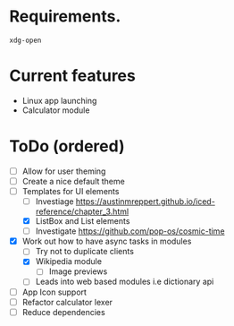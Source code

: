 # Requirements.
`xdg-open`

# Current features
- Linux app launching
- Calculator module

# ToDo (ordered)
- [ ] Allow for user theming
- [ ] Create a nice default theme
- [ ] Templates for UI elements 
    - [ ] Investiage https://austinmreppert.github.io/iced-reference/chapter_3.html
    - [x] ListBox and List elements
    - [ ] Investigate https://github.com/pop-os/cosmic-time
- [x] Work out how to have async tasks in modules
    - [ ] Try not to duplicate clients
    - [x] Wikipedia module
        - [ ] Image previews
    - [ ] Leads into web based modules i.e dictionary api
- [ ] App Icon support
- [ ] Refactor calculator lexer
- [ ] Reduce dependencies
<!-- - [ ] Lazy load modules (currently takes 810ns so not important at all) -->

